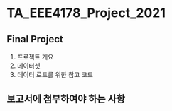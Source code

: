# TA_EEE4178_Project_2021

## Final Project
1. 프로젝트 개요
2. 데이터셋
3. 데이터 로드를 위한 참고 코드

## 보고서에 첨부하여야 하는 사항
